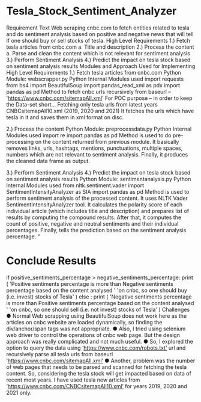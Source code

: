 # Tesla_Stock_Sentiment_Analyzer

Requirement Text
Web scraping cnbc.com to fetch entities related to tesla and do sentiment analysis based on positive
and negative news that will tell If one should buy or sell stocks of tesla.
High Level Requirements
1.) Fetch tesla articles from cnbc.com
a. Title and description
2.) Process the content
a. Parse and clean the content which is not relevant for sentiment analysis
3.) Perform Sentiment Analysis
4.) Predict the impact on tesla stock based on sentiment analysis results
Modules and Approach Used for Implementing High Level Requirements
1.) Fetch tesla articles from cnbc.com
Python Module: webscrapper.py
Python Internal Modules used
import requests
from bs4 import BeautifulSoup
import pandas_read_xml as pdx
import pandas as pd
Method to fetch cnbc urls recursively from baseurl –
'https://www.cnbc.com/sitemapAll.xml'
For POC purpose – in order to keep the Data-set short… Fetching only tesla urls from latest years
CNBCsitemapAll10.xml (2019, 2020 and 2021)
It fetches the urls which have tesla in it and saves them in xml format on disc.

2.) Process the content
Python Module: preprocessdata.py
Python Internal Modules used
import re
import pandas as pd
Method is used to do pre-processing on the content returned from previous module. It basically
removes links, urls, hashtags, mentions, punctuations, multiple spaces, numbers which are not relevant
to sentiment analysis. Finally, it produces the cleaned data frame as output.

3.) Perform Sentiment Analysis
4.) Predict the impact on tesla stock based on sentiment analysis results
Python Module: sentimentanalysis.py
Python Internal Modules used
from nltk.sentiment.vader import SentimentIntensityAnalyzer as SIA
import pandas as pd
Method is used to perform sentiment analysis of the processed content. It uses NLTK Vader
SentimentIntensityAnalyzer tool. It calculates the polarity score of each individual article (which includes
title and description) and prepares list of results by computing the compound results.
After that, it computes the count of positive, negative and neutral sentiments and their individual
percentages.
Finally, tells the prediction based on the sentiment analysis percentage.
"


# Conclude Results
if positive_sentiments_percentage > negative_sentiments_percentage:
print (
'Positive sentiments percentage is more than Negative sentiments
percentage based on the content analysed '
'on cnbc, so one should buy (i.e. invest) stocks of Tesla' )
else :
print (
'Negative sentiments percentage is more than Positive sentiments
percentage based on the content analysed '
'on cnbc, so one should sell (i.e. not invest) stocks of Tesla' )
Challenges
● Normal Web scrapping using BeautifulSoup does not work here as the articles on cnbc website
are loaded dynamically, so finding the div/anchor/span tags was not appropriate.
● Also, I tried using selenium web driver to control the operations of cnbc web page. But the
design approach was really complicated and not much useful.
● So, I explored the option to query the data using ‘https://www.cnbc.com/robots.txt’ url and
recursively parse all tesla urls from baseurl ‘https://www.cnbc.com/sitemapAll.xml’
● Another, problem was the number of web pages that needs to be parsed and scanned for
fetching the tesla content. So, considering the tesla stock will get impacted based on data of
recent most years. I have used tesla new articles from
‘https://www.cnbc.com/CNBCsitemapAll10.xml’ for years 2019, 2020 and 2021 only.
